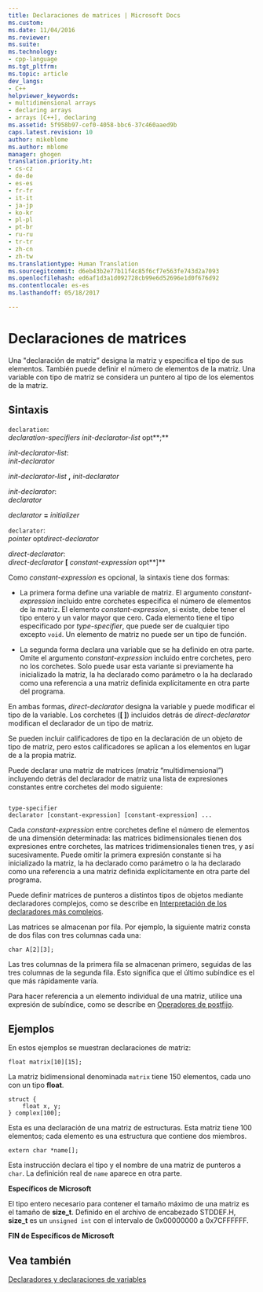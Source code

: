 ```yaml
---
title: Declaraciones de matrices | Microsoft Docs
ms.custom: 
ms.date: 11/04/2016
ms.reviewer: 
ms.suite: 
ms.technology:
- cpp-language
ms.tgt_pltfrm: 
ms.topic: article
dev_langs:
- C++
helpviewer_keywords:
- multidimensional arrays
- declaring arrays
- arrays [C++], declaring
ms.assetid: 5f958b97-cef0-4058-bbc6-37c460aaed9b
caps.latest.revision: 10
author: mikeblome
ms.author: mblome
manager: ghogen
translation.priority.ht:
- cs-cz
- de-de
- es-es
- fr-fr
- it-it
- ja-jp
- ko-kr
- pl-pl
- pt-br
- ru-ru
- tr-tr
- zh-cn
- zh-tw
ms.translationtype: Human Translation
ms.sourcegitcommit: d6eb43b2e77b11f4c85f6cf7e563fe743d2a7093
ms.openlocfilehash: ed6af1d3a1d092728cb99e6d52696e1d0f676d92
ms.contentlocale: es-es
ms.lasthandoff: 05/18/2017

---
```

# <a name="array-declarations"></a>Declaraciones de matrices
Una "declaración de matriz” designa la matriz y especifica el tipo de sus elementos. También puede definir el número de elementos de la matriz. Una variable con tipo de matriz se considera un puntero al tipo de los elementos de la matriz.  
  
## <a name="syntax"></a>Sintaxis  
 `declaration`:  
 *declaration-specifiers init-declarator-list* opt**;**  
  
 *init-declarator-list*:  
 *init-declarator*  
  
 *init-declarator-list* **,**  *init-declarator*  
  
 *init-declarator*:  
 *declarator*  
  
 *declarator*  **=**  *initializer*  
  
 `declarator`:  
 *pointer* opt*direct-declarator*  
  
 *direct-declarator*:  
 *direct-declarator*  **[**  *constant-expression* opt**]**  
  
 Como *constant-expression* es opcional, la sintaxis tiene dos formas:  
  
-   La primera forma define una variable de matriz. El argumento *constant-expression* incluido entre corchetes especifica el número de elementos de la matriz. El elemento *constant-expression*, si existe, debe tener el tipo entero y un valor mayor que cero. Cada elemento tiene el tipo especificado por *type-specifier*, que puede ser de cualquier tipo excepto `void`. Un elemento de matriz no puede ser un tipo de función.  
  
-   La segunda forma declara una variable que se ha definido en otra parte. Omite el argumento *constant-expression* incluido entre corchetes, pero no los corchetes. Solo puede usar esta variante si previamente ha inicializado la matriz, la ha declarado como parámetro o la ha declarado como una referencia a una matriz definida explícitamente en otra parte del programa.  
  
 En ambas formas, *direct-declarator* designa la variable y puede modificar el tipo de la variable. Los corchetes (**[ ]**) incluidos detrás de *direct-declarator* modifican el declarador de un tipo de matriz.  
  
 Se pueden incluir calificadores de tipo en la declaración de un objeto de tipo de matriz, pero estos calificadores se aplican a los elementos en lugar de a la propia matriz.  
  
 Puede declarar una matriz de matrices (matriz “multidimensional”) incluyendo detrás del declarador de matriz una lista de expresiones constantes entre corchetes del modo siguiente:  
  
```  
  
type-specifier  
declarator [constant-expression] [constant-expression] ...  
```  
  
 Cada *constant-expression* entre corchetes define el número de elementos de una dimensión determinada: las matrices bidimensionales tienen dos expresiones entre corchetes, las matrices tridimensionales tienen tres, y así sucesivamente. Puede omitir la primera expresión constante si ha inicializado la matriz, la ha declarado como parámetro o la ha declarado como una referencia a una matriz definida explícitamente en otra parte del programa.  
  
 Puede definir matrices de punteros a distintos tipos de objetos mediante declaradores complejos, como se describe en [Interpretación de los declaradores más complejos](../c-language/interpreting-more-complex-declarators.md).  
  
 Las matrices se almacenan por fila. Por ejemplo, la siguiente matriz consta de dos filas con tres columnas cada una:  
  
```  
char A[2][3];  
```  
  
 Las tres columnas de la primera fila se almacenan primero, seguidas de las tres columnas de la segunda fila. Esto significa que el último subíndice es el que más rápidamente varía.  
  
 Para hacer referencia a un elemento individual de una matriz, utilice una expresión de subíndice, como se describe en [Operadores de postfijo](../c-language/postfix-operators.md).  
  
## <a name="examples"></a>Ejemplos  
 En estos ejemplos se muestran declaraciones de matriz:  
  
```  
float matrix[10][15];  
```  
  
 La matriz bidimensional denominada `matrix` tiene 150 elementos, cada uno con un tipo **float**.  
  
```  
struct {  
    float x, y;  
} complex[100];  
```  
  
 Esta es una declaración de una matriz de estructuras. Esta matriz tiene 100 elementos; cada elemento es una estructura que contiene dos miembros.  
  
```  
extern char *name[];  
```  
  
 Esta instrucción declara el tipo y el nombre de una matriz de punteros a `char`. La definición real de `name` aparece en otra parte.  
  
 **Específicos de Microsoft**  
  
 El tipo entero necesario para contener el tamaño máximo de una matriz es el tamaño de **size_t**. Definido en el archivo de encabezado STDDEF.H, **size_t** es un `unsigned int` con el intervalo de 0x00000000 a 0x7CFFFFFF.  
  
 **FIN de Específicos de Microsoft**  
  
## <a name="see-also"></a>Vea también  
 [Declaradores y declaraciones de variables](../c-language/declarators-and-variable-declarations.md)
